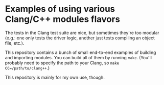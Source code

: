 # Examples of using various Clang/C++ modules flavors

The tests in the Clang test suite are nice, but sometimes they're too modular
(e.g.: one only tests the driver logic, another just tests compiling an object
file, etc.).

This repository contains a bunch of small end-to-end examples of building and
importing modules. You can build all of them by running `make`. (You'll probably
need to specify the path to your Clang, so `make CC=/path/to/clang++`.)

This repository is mainly for my own use, though.

